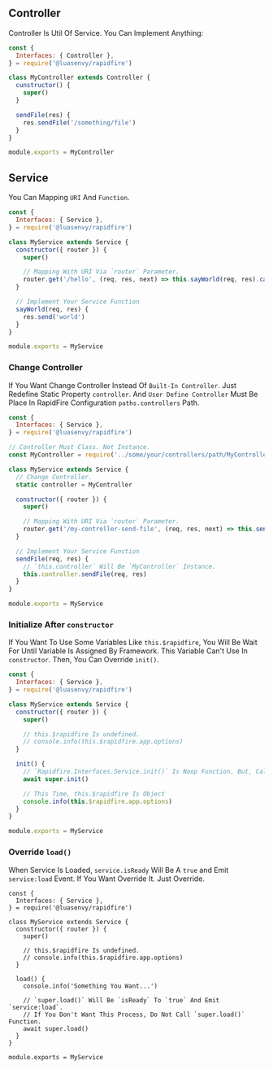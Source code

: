 ## Controller

Controller Is Util Of Service. You Can Implement Anything:

```javascript
const {
  Interfaces: { Controller },
} = require('@luasenvy/rapidfire')

class MyController extends Controller {
  cunstructor() {
    super()
  }

  sendFile(res) {
    res.sendFile('/something/file')
  }
}

module.exports = MyController
```

## Service

You Can Mapping `URI` And `Function`.

```javascript
const {
  Interfaces: { Service },
} = require('@luasenvy/rapidfire')

class MyService extends Service {
  constructor({ router }) {
    super()

    // Mapping With URI Via `router` Parameter.
    router.get('/hello', (req, res, next) => this.sayWorld(req, res).catch(next))
  }

  // Implement Your Service Function
  sayWorld(req, res) {
    res.send('world')
  }
}

module.exports = MyService
```

### Change Controller

If You Want Change Controller Instead Of `Built-In Controller`. Just Redefine Static Property `controller`. And `User Define Controller` Must Be Place In RapidFire Configuration `paths.controllers` Path.

```javascript
const {
  Interfaces: { Service },
} = require('@luasenvy/rapidfire')

// Controller Must Class. Not Instance.
const MyController = require('../some/your/controllers/path/MyController')

class MyService extends Service {
  // Change Controller.
  static controller = MyController

  constructor({ router }) {
    super()

    // Mapping With URI Via `router` Parameter.
    router.get('/my-controller-send-file', (req, res, next) => this.sendFile(req, res).catch(next))
  }

  // Implement Your Service Function
  sendFile(req, res) {
    // `this.controller` Will Be `MyController` Instance.
    this.controller.sendFile(req, res)
  }
}

module.exports = MyService
```

### Initialize After `constructor`

If You Want To Use Some Variables Like `this.$rapidfire`, You Will Be Wait For Until Variable Is Assigned By Framework. This Variable Can't Use In `constructor`. Then, You Can Override `init()`.

```javascript
const {
  Interfaces: { Service },
} = require('@luasenvy/rapidfire')

class MyService extends Service {
  constructor({ router }) {
    super()

    // this.$rapidfire Is undefined.
    // console.info(this.$rapidfire.app.options)
  }

  init() {
    // `Rapidfire.Interfaces.Service.init()` Is Noop Function. But, Call `super.init()` For Consistency.
    await super.init()

    // This Time, this.$rapidfire Is Object
    console.info(this.$rapidfire.app.options)
  }
}

module.exports = MyService
```

### Override `load()`

When Service Is Loaded, `service.isReady` Will Be A `true` and Emit `service:load` Event. If You Want Override It. Just Override.

```
const {
  Interfaces: { Service },
} = require('@luasenvy/rapidfire')

class MyService extends Service {
  constructor({ router }) {
    super()

    // this.$rapidfire Is undefined.
    // console.info(this.$rapidfire.app.options)
  }

  load() {
    console.info('Something You Want...')

    // `super.load()` Will Be `isReady` To `true` And Emit `service:load`.
    // If You Don't Want This Process, Do Not Call `super.load()` Function.
    await super.load()
  }
}

module.exports = MyService
```
